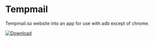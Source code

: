 # Tempmail
Tempmail.so website into an app for use with adb except of chrome.


[![Download](https://custom-icon-badges.herokuapp.com/badge/-Download-black?style=for-the-badge&logo=download&logoColor=white "Download")](https://github.com/Mr-Beta-Version/Tempmail/releases/download/v1/Tempmail.apk)

